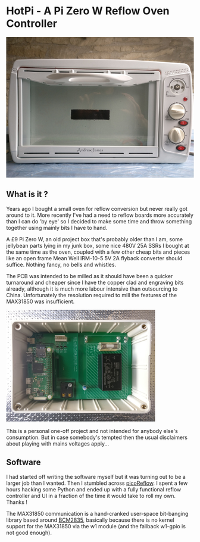 # HotPi - A Pi Zero W Reflow Oven Controller

[![The Oven](https://github.com/pete-restall/HotPi/blob/master/doc/images/oven-front-800x600.jpg)](https://github.com/pete-restall/HotPi/blob/master/doc/images/oven-front.jpg)

## What is it ?
Years ago I bought a small oven for reflow conversion but never really got
around to it.  More recently I've had a need to reflow boards more accurately
than I can do 'by eye' so I decided to make some time and throw something
together using mainly bits I have to hand.

A &pound;9 Pi Zero W, an old project box that's probably older than I am, some
jellybean parts lying in my junk box, some nice 480V 25A SSRs I bought at the
same time as the oven, coupled with a few other cheap bits and pieces like an
open frame Mean Well IRM-10-5 5V 2A flyback converter should suffice.  Nothing
fancy, no bells and whistles.

The PCB was intended to be milled as it should have been a quicker turnaround
and cheaper since I have the copper clad and engraving bits already, although it
is much more labour intensive than outsourcing to China.  Unfortunately the
resolution required to mill the features of the MAX31850 was insufficient.

[![The Board](https://github.com/pete-restall/HotPi/blob/master/doc/images/board-in-box-400x300.jpg)](https://github.com/pete-restall/HotPi/blob/master/doc/images/board-in-box.jpg)

This is a personal one-off project and not intended for anybody else's
consumption.  But in case somebody's tempted then the usual disclaimers about
playing with mains voltages apply...

## Software
I had started off writing the software myself but it was turning out to be
a larger job than I wanted.  Then I stumbled across
[picoReflow](https://github.com/apollo-ng/picoReflow).  I spent a few hours
hacking some Python and ended up with a fully functional reflow controller
and UI in a fraction of the time it would take to roll my own.  Thanks !

The MAX31850 communication is a hand-cranked user-space bit-banging library
based around [BCM2835](http://www.airspayce.com/mikem/bcm2835/), basically
because there is no kernel support for the MAX31850 via the w1 module (and
the fallback w1-gpio is not good enough).
